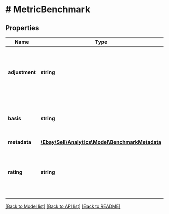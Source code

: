 # # MetricBenchmark

## Properties

Name | Type | Description | Notes
------------ | ------------- | ------------- | -------------
**adjustment** | **string** | If this field is present, it indicates that the rating given to the seller was &amp;quot;adjusted&amp;quot; for one reason or another. If eBay determines that the normal rating of a seller is impacted by circumstances beyond their control, they can issue an override to adjust the rating given to the seller. For implementation help, refer to &lt;a href&#x3D;&#39;https://developer.ebay.com/api-docs/sell/analytics/types/api:RatingAdjustmentTypeEnum&#39;&gt;eBay API documentation&lt;/a&gt; | [optional]
**basis** | **string** | This field returns the &amp;quot;basis&amp;quot; by which the benchmark is calculated for the customer service metric type. Currently, the only supported basis is PEER_BENCHMARK. For implementation help, refer to &lt;a href&#x3D;&#39;https://developer.ebay.com/api-docs/sell/analytics/types/api:BenchmarkTypeEnum&#39;&gt;eBay API documentation&lt;/a&gt; | [optional]
**metadata** | [**\Ebay\Sell\Analytics\Model\BenchmarkMetadata**](BenchmarkMetadata.md) |  | [optional]
**rating** | **string** | This field returns seller&#39;s rating for the customer service metric. The rating is set to a value that equals the relative deviation between the seller&#39;s metric value and the benchmark value for the customer service metric. Deviation values range from LOW to VERY HIGH, and the lower the deviation, the better the seller rating. For implementation help, refer to &lt;a href&#x3D;&#39;https://developer.ebay.com/api-docs/sell/analytics/types/api:RatingTypeEnum&#39;&gt;eBay API documentation&lt;/a&gt; | [optional]

[[Back to Model list]](../../README.md#models) [[Back to API list]](../../README.md#endpoints) [[Back to README]](../../README.md)
